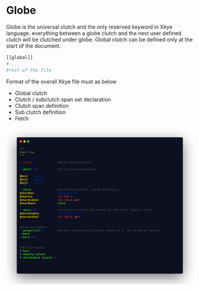 # Globe
Globe is the universal clutch and the only reserved keyword in Xkye language. everything between a globe clutch and the next user defined clutch will be clutched under globe. Global clutch can be defined only at the start of the document.

```sh
[[global]]
#....
#rest of the file
```

Format of the overall Xkye file must as below

- Global clutch
- Clutch / subclutch span set declaration
- Clutch span definition
- Sub clutch definition
- Fetch

![Xkye Demo](../images/demo.png)
